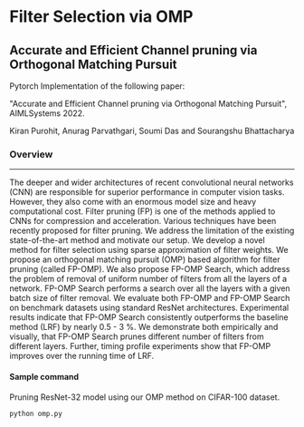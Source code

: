 # Filter Selection via OMP

##  Accurate and Efficient Channel pruning via Orthogonal Matching Pursuit
Pytorch Implementation of the following paper: 

"Accurate and Efficient Channel pruning via Orthogonal Matching Pursuit", AIMLSystems 2022.

Kiran Purohit, Anurag Parvathgari, Soumi Das and Sourangshu Bhattacharya


### Overview
---
The deeper and wider architectures of recent convolutional neural networks (CNN) are responsible for superior performance in computer vision tasks. However, they also come with an enormous model size and heavy computational cost. Filter pruning (FP) is one of the methods applied to CNNs for compression and acceleration. Various techniques have been  recently proposed for filter pruning. We address the limitation of the existing state-of-the-art method and motivate our setup. We develop a novel method for filter selection using sparse approximation of filter weights. We propose an orthogonal matching pursuit (OMP) based algorithm for filter pruning (called FP-OMP). We also propose FP-OMP Search, which address the problem of removal of uniform number of filters from all the layers of a network. FP-OMP Search performs a search over all the layers with a given batch size of filter removal. We evaluate both FP-OMP and FP-OMP Search on benchmark datasets using standard ResNet architectures. Experimental results indicate that FP-OMP Search consistently outperforms the baseline method (LRF) by nearly 0.5 - 3 %. We demonstrate both empirically and visually, that FP-OMP Search prunes different number of filters from different layers. Further, timing profile experiments show that FP-OMP improves over the running time of LRF.

#### Sample command
Pruning ResNet-32 model using our OMP method on CIFAR-100 dataset.
```
python omp.py
